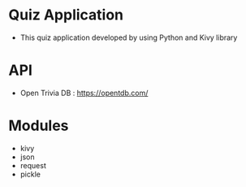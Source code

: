 # Quiz Application 
- This quiz application developed by using Python and Kivy library

# API 
- Open Trivia DB : https://opentdb.com/

# Modules
- kivy
- json
- request
- pickle

